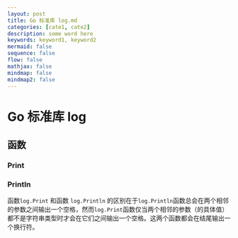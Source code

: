 ```yaml
---
layout: post
title: Go 标准库 log.md
categories: [cate1, cate2]
description: some word here
keywords: keyword1, keyword2
mermaid: false
sequence: false
flow: false
mathjax: false
mindmap: false
mindmap2: false
---
```

# Go 标准库 log

## 函数

### Print

### Println

函数`log.Print` 和函数 `log.Println` 的区别在于`log.Println`函数总会在两个相邻的参数之间输出一个空格，然而`log.Print`函数仅当两个相邻的参数（的具体值）都不是字符串类型时才会在它们之间输出一个空格。这两个函数都会在结尾输出一个换行符。








